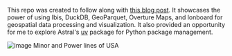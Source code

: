 This repo was created to follow along with [this blog post](https://ibis-project.org/posts/ibis-overturemaps/). It showcases the power of using Ibis, DuckDB, GeoParquet, Overture Maps, and lonboard for geospatial data processing and visualization. It also provided an opportunity for me to explore Astral's [uv](https://github.com/astral-sh/uv) package for Python package management.

![image](https://github.com/user-attachments/assets/cd09972e-978d-454c-a04d-500e595c25ed)
Minor and Power lines of USA
